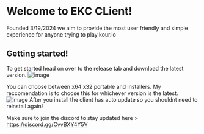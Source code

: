 # Welcome to EKC CLient!
Founded 3/19/2024 we aim to provide the most user friendly and simple experience for anyone trying to play kour.io

## Getting started!
To get started head on over to the release tab and download the latest version.
![image](https://github.com/itsNMD404/EKC-Client/assets/119903110/7a0b7d28-e215-4d2d-bfcd-239f5b704f9e)

You can choose between x64 x32 portable and installers. My reccomendation is to choose this for whichever version is the latest.
![image](https://i.imgur.com/dRo8npV.png)
After you install the client has auto update so you shouldnt need to reinstall again!

Make sure to join the discord to stay updated here > https://discord.gg/CvvBXY4Y5V
